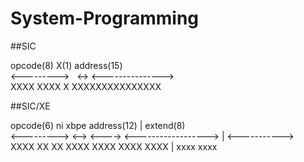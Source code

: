 # System-Programming
##SIC

 opcode(8)    X(1)     address(15)  
<--------->&nbsp;&nbsp;&nbsp;<->   <--------------->  
 XXXX XXXX     X     XXXXXXXXXXXXXXX  


##SIC/XE 

 opcode(6)     ni     xbpe         address(12)     |   extend(8)  
<--------->   <-->   <---->   <------------------> | <----------->  
 XXXX   XX     XX     XXXX     XXXX   XXXX   XXXX  |  xxxx   xxxx  
